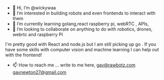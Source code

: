 - 👋 Hi, I’m @wickywaa
- 👀 I’m interested in building  robots and even frontends to interact with them
- 🌱 I’m currently learning golang,react  raspberry pi, webRTC , APIs, 
- 💞️ I’m looking to collaborate on anything to do with robotics, drones, webrtc and raspberry PI

I'm pretty good with React and node.js but I am still picking up go . 
If you have some skills with computer vision and machine learning  I can help out with the frontend!


- 📫 How to reach me ...
write to me here, 
gav@rawbotz.com
gavnewton27@gmail.com

<!---
wickywaa/wickywaa is a ✨ special ✨ repository because its `README.md` (this file) appears on your GitHub profile.
You can click the Preview link to take a look at your changes.
--->

